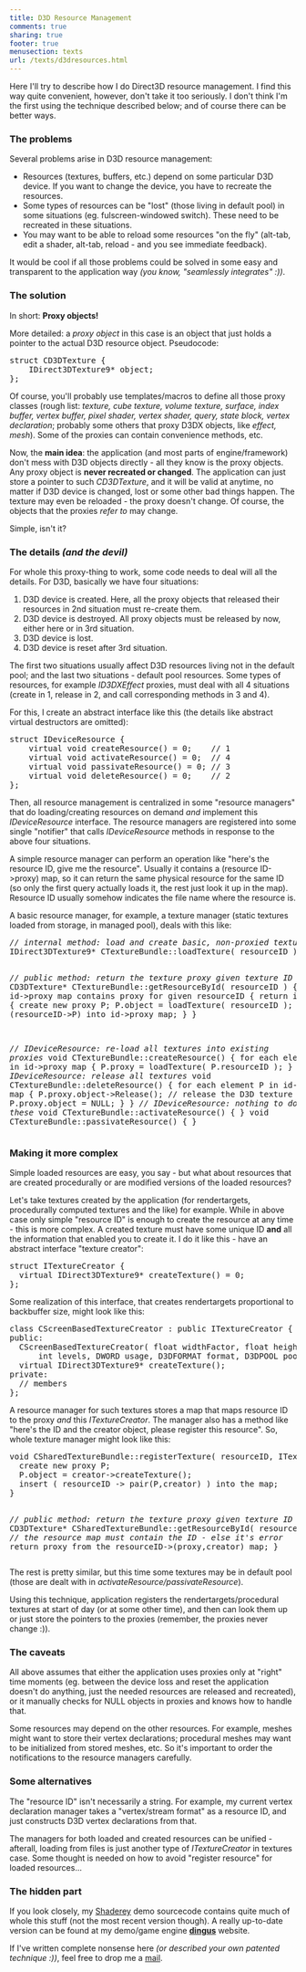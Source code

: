 ```yaml
---
title: D3D Resource Management
comments: true
sharing: true
footer: true
menusection: texts
url: /texts/d3dresources.html
---
```


<p>
Here I'll try to describe how I do Direct3D resource management. I find this way quite convenient, however, don't take it too seriously. I don't think I'm the first
using the technique described below; and of course there can be better ways.
</p>


<H3>The problems</H3>
<p>
Several problems arise in D3D resource management:
<ul>
	<li>Resources (textures, buffers, etc.) depend on some particular D3D device. If you want to change the device, you have to recreate the resources.</li>
	<li>Some types of resources can be "lost" (those living in default pool) in some situations (eg. fulscreen-windowed switch). These need to be recreated in these
		situations.</li>
	<li>You may want to be able to reload some resources "on the fly" (alt-tab, edit a shader, alt-tab, reload - and you see immediate feedback).</li>
</ul>
It would be cool if all those problems could be solved in some easy and transparent to the application way <em>(you know, "seamlessly integrates" :))</em>.
</p>


<H3>The solution</H3>

<p>In short: <strong>Proxy objects!</strong></p>

<p>More detailed: a <em>proxy object</em> in this case is an object that just holds a pointer to the actual D3D resource object. Pseudocode:
<pre>
struct CD3DTexture {
    IDirect3DTexture9* object;
};
</pre>
Of course, you'll probably use templates/macros to define all those proxy classes (rough list: <em>texture, cube texture, volume texture, surface, index buffer,
vertex buffer, pixel shader, vertex shader, query, state block, vertex declaration</em>; probably some others that proxy D3DX objects, like <em>effect, mesh</em>).
Some of the proxies can contain convenience methods, etc.
</p>
<p>
Now, the <strong>main idea</strong>: the application (and most parts of engine/framework) don't mess with D3D objects directly - all they know is the proxy objects.
Any proxy object is <strong>never recreated or changed</strong>. The application can just store a pointer to such <em>CD3DTexture</em>, and it will be valid at anytime, no matter
if D3D device is changed, lost or some other bad things happen. The texture may even be reloaded - the proxy doesn't change.
Of course, the objects that the proxies <em>refer to</em> may change.
</p>
<p>
Simple, isn't it?
</p>


<h3>The details <em>(and the devil)</em></h3>

<p>
For whole this proxy-thing to work, some code needs to deal will all the details. For D3D, basically we have four situations:
<ol>
	<li>D3D device is created. Here, all the proxy objects that released their resources in 2nd situation must re-create them.</li>
	<li>D3D device is destroyed. All proxy objects must be released by now, either here or in 3rd situation.</li>
	<li>D3D device is lost.</li>
	<li>D3D device is reset after 3rd situation.</li>
</ol>
The first two situations usually affect D3D resources living not in the default pool; and the last two situations - default pool resources. Some types
of resources, for example <em>ID3DXEffect</em> proxies, must deal with all 4 situations (create in 1, release in 2, and call corresponding methods in 3 and 4).
</p>

<p>
For this, I create an abstract interface like this (the details like abstract virtual destructors are omitted):
<pre>
struct IDeviceResource {
    virtual void createResource() = 0;    // 1
    virtual void activateResource() = 0;  // 4
    virtual void passivateResource() = 0; // 3
    virtual void deleteResource() = 0;    // 2
};
</pre>
</p>

<p>
Then, all resource management is centralized in some "resource managers" that do loading/creating resources on demand <em>and</em> implement this
<em>IDeviceResource</em> interface. The resource managers are registered into some single "notifier" that calls <em>IDeviceResource</em> methods in response
to the above four situations.
</p>

<p>
A simple resource manager can perform an operation like "here's the resource ID, give me the resource". Usually
it contains a (resource ID->proxy) map, so it can return the same physical resource for the same ID (so only the first query actually loads it, the rest
just look it up in the map). Resource ID usually somehow indicates the file name where the resource is.
</p>

<p>
A basic resource manager, for example, a texture manager (static textures loaded from storage, in managed pool),
deals with this like:
<pre>
<em>// internal method: load and create basic, non-proxied texture</em>
IDirect3DTexture9* CTextureBundle::loadTexture( resourceID ) { /* ... */ }

<em>// public method: return the texture proxy given texture ID</em>
CD3DTexture* CTextureBundle::getResourceById( resourceID ) {
  if id->proxy map contains proxy for given resourceID {
    return it;
  } else {
    create new proxy P;
    P.object = loadTexture( resourceID );
    insert (resourceID->P) into id->proxy map;
  }
}

<em>// IDeviceResource: re-load all textures into existing proxies</em>
void CTextureBundle::createResource() {
  for each element P in id->proxy map {
    P.proxy = loadTexture( P.resourceID );
  }
}
<em>// IDeviceResource: release all textures</em>
void CTextureBundle::deleteResource() {
  for each element P in id->proxy map {
    P.proxy.object->Release(); // release the D3D texture
    P.proxy.object = NULL;
  }
}
<em>// IDeviceResource: nothing to do in these</em>
void CTextureBundle::activateResource() { }
void CTextureBundle::passivateResource() { }
</pre>
</p>


<h3>Making it more complex</h3>
<p>
Simple loaded resources are easy, you say - but what about resources that are created procedurally or are modified versions of the loaded resources?
</p>

<p>
Let's take textures created by the application (for rendertargets, procedurally computed textures and the like) for example.
While in above case only simple "resource ID" is enough to create the resource at any time - this is more complex. A created texture must have some unique ID
<strong>and</strong> all the information that enabled you to create it. I do it like this - have an abstract interface "texture creator":
<pre>
struct ITextureCreator {
  virtual IDirect3DTexture9* createTexture() = 0;
};
</pre>
Some realization of this interface, that creates rendertargets proportional to backbuffer size, might look like this:
<pre>
class CScreenBasedTextureCreator : public ITextureCreator {
public:
  CScreenBasedTextureCreator( float widthFactor, float heightFactor,
      int levels, DWORD usage, D3DFORMAT format, D3DPOOL pool );
  virtual IDirect3DTexture9* createTexture();
private:
  // members
};
</pre>
</p>

<p>
A resource manager for such textures stores a map that maps resource ID to the proxy <em>and</em> this <em>ITextureCreator</em>. The manager also
has a method like "here's the ID and the creator object, please register this resource". So, whole texture manager might look like this:
<pre>
void CSharedTextureBundle::registerTexture( resourceID, ITextureCreator* creator ) {
  create new proxy P;
  P.object = creator->createTexture();
  insert ( resourceID -> pair(P,creator) ) into the map;
}

<em>// public method: return the texture proxy given texture ID</em>
CD3DTexture* CSharedTextureBundle::getResourceById( resourceID ) {
  <em>// the resource map must contain the ID - else it's error</em>
  return proxy from the resourceID->(proxy,creator) map;
}
</pre>
The rest is pretty similar, but this time some textures may be in default pool (those are dealt with in <em>activateResource/passivateResource</em>).
</p>

<p>
Using this technique, application registers the rendertargets/procedural textures at start of day (or at some other time), and then can look them up or just
store the pointers to the proxies (remember, the proxies never change :)).
</p>


<h3>The caveats</h3>
<p>
All above assumes that either the application uses proxies only at "right" time moments (eg. between the device loss and reset the application doesn't do anything,
just the needed resources are released and recreated), or it manually checks for NULL objects in proxies and knows how to handle that.
</p>
<p>
Some resources may depend on the other resources. For example, meshes might want to store their vertex declarations; procedural meshes may want to be initialized
from stored meshes, etc. So it's important to order the notifications to the resource managers carefully.
</p>


<h3>Some alternatives</h3>
<p>
The "resource ID" isn't necessarily a string. For example, my current vertex declaration manager takes a "vertex/stream format" as a resource ID, and just
constructs D3D vertex declarations from that.
</p>
<p>
The managers for both loaded and created resources can be unified - afterall, loading from files is just another type of <em>ITextureCreator</em> in
textures case. Some thought is needed on how to avoid "register resource" for loaded resources...
</p>


<h3>The hidden part</h3>
<p>
If you look closely, my <a href="../projShaderey.html">Shaderey</a> demo sourcecode contains quite much of whole this stuff (not the most
recent version though). A really up-to-date version can be found at my demo/game engine <a href="http://dingus.berlios.de"><strong>dingus</strong></a> website.
</p>

<p>
If I've written complete nonsense here <em>(or described your own patented technique :))</em>, feel free to drop me a
<a href="mailto:nearaz_at_gmail_dot_com">mail</a>.
</p>
